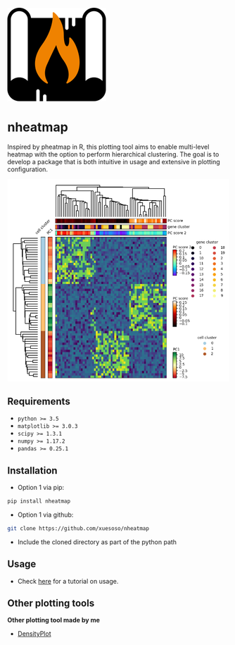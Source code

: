 ![Logo](logo.png)

# nheatmap
Inspired by pheatmap in R, this plotting tool aims to enable multi-level heatmap with the option to perform hierarchical clustering. The goal is to develop a package that is both intuitive in usage and extensive in plotting configuration.

![Example](./examples/example1.png)

## Requirements
- `python >= 3.5`
- `matplotlib >= 3.0.3`
- `scipy >= 1.3.1`
- `numpy >= 1.17.2`
- `pandas >= 0.25.1`

## Installation
- Option 1 via pip:
```bash
pip install nheatmap
```

- Option 1 via github:
```bash
git clone https://github.com/xuesoso/nheatmap
```
- Include the cloned directory as part of the python path

## Usage
- Check [here](https://nbviewer.jupyter.org/github/xuesoso/nheatmap/blob/master/tutorial.ipynb) for a tutorial on usage.

## Other plotting tools
**Other plotting tool made by me**
- [DensityPlot](https://github.com/xuesoso/DensityPlot)
